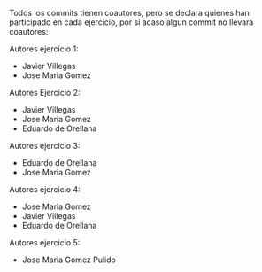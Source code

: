 Todos los commits tienen coautores, pero se declara quienes han participado en cada ejercicio, por si acaso algun commit no llevara coautores:

Autores ejercicio 1:
- Javier Villegas
- Jose Maria Gomez

Autores Ejercicio 2:
- Javier Villegas
- Jose Maria Gomez
- Eduardo de Orellana

Autores ejercicio 3:
- Eduardo de Orellana
- Jose Maria Gomez

Autores ejercicio 4:
- Jose Maria Gomez
- Javier Villegas
- Eduardo de Orellana

Autores ejercicio 5:
- Jose Maria Gomez Pulido
